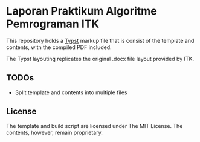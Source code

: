 # Laporan Praktikum Algoritme Pemrograman ITK

This repository holds a [Typst](https://typst.app) markup file that is consist of the template and contents, with the compiled PDF included.

The Typst layouting replicates the original .docx file layout provided by ITK.

## TODOs

- Split template and contents into multiple files

## License

The template and build script are licensed under The MIT License. The contents, however, remain proprietary.